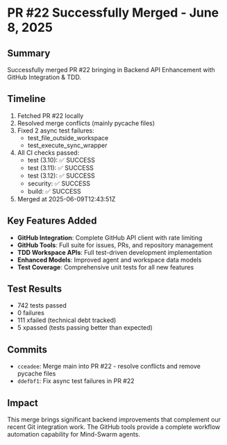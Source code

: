 # PR #22 Successfully Merged - June 8, 2025

## Summary
Successfully merged PR #22 bringing in Backend API Enhancement with GitHub Integration & TDD.

## Timeline
1. Fetched PR #22 locally
2. Resolved merge conflicts (mainly pycache files)
3. Fixed 2 async test failures:
   - test_file_outside_workspace
   - test_execute_sync_wrapper
4. All CI checks passed:
   - test (3.10): ✅ SUCCESS
   - test (3.11): ✅ SUCCESS
   - test (3.12): ✅ SUCCESS
   - security: ✅ SUCCESS
   - build: ✅ SUCCESS
5. Merged at 2025-06-09T12:43:51Z

## Key Features Added
- **GitHub Integration**: Complete GitHub API client with rate limiting
- **GitHub Tools**: Full suite for issues, PRs, and repository management
- **TDD Workspace APIs**: Full test-driven development implementation
- **Enhanced Models**: Improved agent and workspace data models
- **Test Coverage**: Comprehensive unit tests for all new features

## Test Results
- 742 tests passed
- 0 failures
- 111 xfailed (technical debt tracked)
- 5 xpassed (tests passing better than expected)

## Commits
- `cceadee`: Merge main into PR #22 - resolve conflicts and remove pycache files
- `ddefbf1`: Fix async test failures in PR #22

## Impact
This merge brings significant backend improvements that complement our recent Git integration work. The GitHub tools provide a complete workflow automation capability for Mind-Swarm agents.